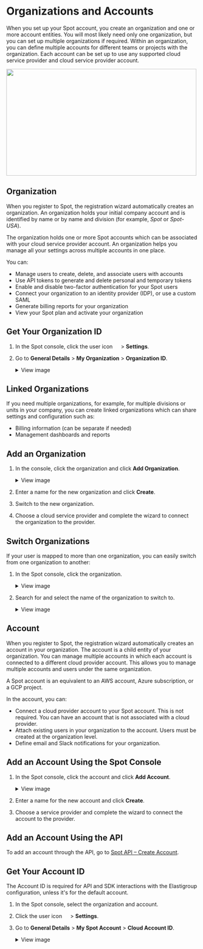 # Organizations and Accounts

When you set up your Spot account, you create an organization and one or more account entities. You will most likely need only one organization, but you can set up multiple organizations if required. Within an organization, you can define multiple accounts for different teams or projects with the organization. Each account can be set up to use any supported cloud service provider and cloud service provider account.

<img src="https://github.com/spotinst/help/src/docs/administration/_media/organizations-accounts-01.png" width="500" height="281" />

## Organization

When you register to Spot, the registration wizard automatically creates an organization. An organization holds your initial company account and is identified by name or by name and division (for example, <i>Spot</i> or <i>Spot-USA</i>).

The organization holds one or more Spot accounts which can be associated with your cloud service provider account. An organization helps you manage all your settings across multiple accounts in one place.

You can:

- Manage users to create, delete, and associate users with accounts
- Use API tokens to generate and delete personal and temporary tokens
- Enable and disable two-factor authentication for your Spot users
- Connect your organization to an identity provider (IDP), or use a custom SAML
- Generate billing reports for your organization
- View your Spot plan and activate your organization

## Get Your Organization ID

1. In the Spot console, click the user icon <img height="14" src="https://github.com/spotinst/help/src/docs/administration/_media/usericon.png">  > **Settings**.
2. Go to **General Details** > **My Organization** > **Organization ID**.
   <details>
    <summary markdown="span">View image</summary>

     <img height="400" src="https://github.com/user-attachments/assets/faae59f5-123a-41a2-bd31-c2be6c471856" />

   </details>

## Linked Organizations

If you need multiple organizations, for example, for multiple divisions or units in your company, you can create linked organizations which can share settings and configuration such as:

- Billing information (can be separate if needed)
- Management dashboards and reports

## Add an Organization

1. In the console, click the organization and click **Add Organization**.

   <details>
    <summary markdown="span">View image</summary>

     <img width="300" src="https://github.com/user-attachments/assets/2682ac3c-8580-4c25-a869-911765f699a6" />

   </details>

3. Enter a name for the new organization and click **Create**.
4. Switch to the new organization.
5. Choose a cloud service provider and complete the wizard to connect the organization to the provider.

## Switch Organizations

If your user is mapped to more than one organization, you can easily switch from one organization to another:

1. In the Spot console, click the organization.
   
   <details>
    <summary markdown="span">View image</summary>

     <img width="300" src="https://github.com/user-attachments/assets/2682ac3c-8580-4c25-a869-911765f699a6" />

   </details>
   
3. Search for and select the name of the organization to switch to.

   <details>
    <summary markdown="span">View image</summary>

     <img width="300" src="https://github.com/user-attachments/assets/e1f3848d-1193-4f94-a5e2-ab5cb6a0df67" />

   </details>
   

## Account

When you register to Spot, the registration wizard automatically creates an account in your organization. The account is a child entity of your organization. You can manage multiple accounts in which each account is connected to a different cloud provider account. This allows you to manage multiple accounts and users under the same organization.

A Spot account is an equivalent to an AWS account, Azure subscription, or a GCP project.

In the account, you can:

- Connect a cloud provider account to your Spot account. This is not required. You can have an account that is not associated with a cloud provider.
- Attach existing users in your organization to the account. Users must be created at the organization level.
- Define email and Slack notifications for your organization.

## Add an Account Using the Spot Console

1. In the Spot console, click the account and click **Add Account**.
   
   <details>
    <summary markdown="span">View image</summary>

     <img width="300" src="https://github.com/user-attachments/assets/6439e166-20c9-4c9d-bc8f-9607ae31b36e" />


   </details>

3. Enter a name for the new account and click **Create**.
4. Choose a service provider and complete the wizard to connect the account to the provider.

## Add an Account Using the API

To add an account through the API, go to [Spot API – Create Account](https://docs.spot.io/api/#operation/OrganizationsAndAccountsCreateAccount).

## Get Your Account ID

The Account ID is required for API and SDK interactions with the Elastigroup configuration, unless it's for the default account.

1. In the Spot console, select the organization and account.
2. Click the user icon <img height="14" src="https://github.com/spotinst/help/src/docs/administration/_media/usericon.png">  > **Settings**.
3. Go to **General Details** > **My Spot Account** > **Cloud Account ID**.
   
   <details>
    <summary markdown="span">View image</summary>

      <img width="400" src="https://github.com/user-attachments/assets/9a0378a6-248b-4d06-a3cc-1351386d2a37" />

   </details>
